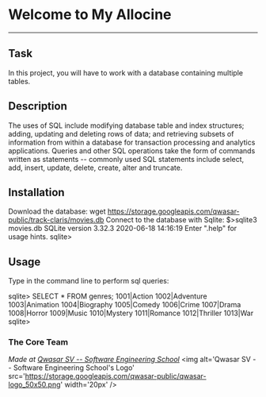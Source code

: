 # Welcome to My Allocine
***

## Task
In this project, you will have to work with a database containing multiple tables.

## Description
The uses of SQL include modifying database table and index structures; adding, updating and deleting rows of data; and retrieving subsets of information from within a database for transaction processing and analytics applications. 
Queries and other SQL operations take the form of commands written as statements -- commonly used SQL statements include select, add, insert, update, delete, create, alter and truncate.



## Installation
Download the database:
wget https://storage.googleapis.com/qwasar-public/track-claris/movies.db
Connect to the database with Sqlite:
$>sqlite3 movies.db
SQLite version 3.32.3 2020-06-18 14:16:19
Enter ".help" for usage hints.
sqlite>

## Usage
Type in the command line to perform sql queries:

sqlite> SELECT * FROM genres;
1001|Action
1002|Adventure
1003|Animation
1004|Biography
1005|Comedy
1006|Crime
1007|Drama
1008|Horror
1009|Music
1010|Mystery
1011|Romance
1012|Thriller
1013|War
sqlite>

### The Core Team


<span><i>Made at <a href='https://qwasar.io'>Qwasar SV -- Software Engineering School</a></i></span>
<span><img alt='Qwasar SV -- Software Engineering School's Logo' src='https://storage.googleapis.com/qwasar-public/qwasar-logo_50x50.png' width='20px' /></span>
